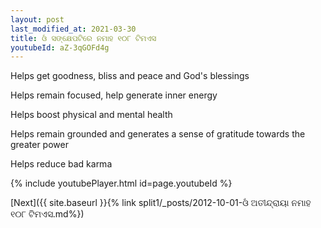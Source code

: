 ```yaml
---
layout: post
last_modified_at: 2021-03-30
title: ଓଁ ସଙ୍କ୍ଷେପଟିରେ ନମାହ ୧୦୮ ଟିମଏସ
youtubeId: aZ-3qGOFd4g
---
```

 
 
Helps get goodness, bliss and peace and God's blessings
 
Helps remain focused, help generate inner energy 
 
Helps boost physical and mental health 
 
Helps remain grounded and generates a sense of gratitude towards the greater power 
 
Helps reduce bad karma
 
 
 
 


{% include youtubePlayer.html id=page.youtubeId %}
 
[Next]({{ site.baseurl }}{% link  split1/_posts/2012-10-01-ଓଁ ଅତୀନ୍ଦ୍ରାୟା ନମାହ ୧୦୮ ଟିମଏସ.md%})
 
